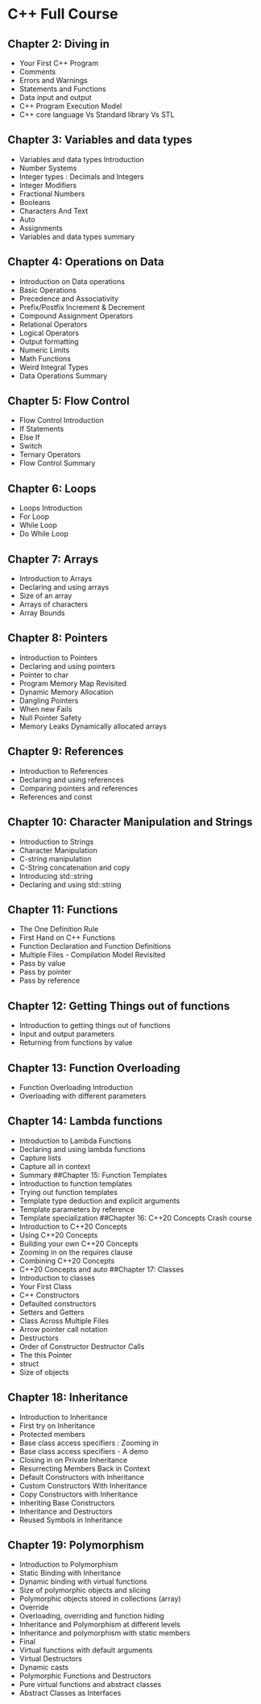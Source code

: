 # C++ Full Course

## Chapter 2: Diving in
* Your First C++ Program
* Comments
* Errors and Warnings
* Statements and Functions
* Data input and output
* C++ Program Execution Model
* C++ core language Vs Standard library Vs STL
## Chapter 3: Variables and data types
* Variables and data types Introduction
* Number Systems
* Integer types : Decimals and Integers
* Integer Modifiers
* Fractional Numbers
* Booleans
* Characters And Text
* Auto
* Assignments
* Variables and data types summary
## Chapter 4: Operations on Data
* Introduction on Data operations
* Basic Operations
* Precedence and Associativity
* Prefix/Postfix Increment & Decrement
* Compound Assignment Operators
* Relational Operators
* Logical Operators
* Output formatting
* Numeric Limits
* Math Functions
* Weird Integral Types
* Data Operations Summary
## Chapter 5: Flow Control
* Flow Control Introduction
* If Statements
* Else If
* Switch
* Ternary Operators
* Flow Control Summary
## Chapter 6: Loops
* Loops Introduction
* For Loop
* While Loop
* Do While Loop
## Chapter 7: Arrays
* Introduction to Arrays
* Declaring and using arrays
* Size of an array
* Arrays of characters
* Array Bounds
## Chapter 8: Pointers
* Introduction to Pointers
* Declaring and using pointers
* Pointer to char
* Program Memory Map Revisited
* Dynamic Memory Allocation
* Dangling Pointers
* When new Fails
* Null Pointer Safety
* Memory Leaks
Dynamically allocated arrays
## Chapter 9: References
* Introduction to References
* Declaring and using references
* Comparing pointers and references
* References and const
## Chapter 10: Character Manipulation and Strings
* Introduction to Strings
* Character Manipulation
* C-string manipulation
* C-String concatenation and copy
* Introducing std::string
* Declaring and using std::string
## Chapter 11: Functions
* The One Definition Rule
* First Hand on C++ Functions
* Function Declaration and Function Definitions
* Multiple Files - Compilation Model Revisited
* Pass by value
* Pass by pointer
* Pass by reference
## Chapter 12: Getting Things out of functions
* Introduction to getting things out of functions
* Input and output parameters
* Returning from functions by value
## Chapter 13: Function Overloading
* Function Overloading Introduction
* Overloading with different parameters
## Chapter 14: Lambda functions
* Introduction to Lambda Functions
* Declaring and using lambda functions
* Capture lists
* Capture all in context
* Summary
##Chapter 15: Function Templates
* Introduction to function templates
* Trying out function templates
* Template type deduction and explicit arguments
* Template parameters by reference
* Template specialization
##Chapter 16: C++20 Concepts Crash course
* Introduction to C++20 Concepts
* Using C++20 Concepts
* Building your own C++20 Concepts
* Zooming in on the requires clause
* Combining C++20 Concepts
* C++20 Concepts and auto
##Chapter 17: Classes
* Introduction to classes
* Your First Class
* C++ Constructors
* Defaulted constructors
* Setters and Getters
* Class Across Multiple Files
* Arrow pointer call notation
* Destructors
* Order of Constructor Destructor Calls
* The this Pointer
* struct
* Size of objects
## Chapter 18: Inheritance
* Introduction to Inheritance
* First try on Inheritance
* Protected members
* Base class access specifiers : Zooming in
* Base class access specifiers - A demo
* Closing in on Private Inheritance
* Resurrecting Members Back in Context
* Default Constructors with Inheritance
* Custom Constructors With Inheritance
* Copy Constructors with Inheritance
* Inheriting Base Constructors
* Inheritance and Destructors
* Reused Symbols in Inheritance
## Chapter 19: Polymorphism
* Introduction to Polymorphism
* Static Binding with Inheritance
* Dynamic binding with virtual functions
* Size of polymorphic objects and slicing
* Polymorphic objects stored in collections (array)
* Override
* Overloading, overriding and function hiding
* Inheritance and Polymorphism at different levels
* Inheritance and polymorphism with static members
* Final
* Virtual functions with default arguments
* Virtual Destructors
* Dynamic casts
* Polymorphic Functions and Destructors
* Pure virtual functions and abstract classes
* Abstract Classes as Interfaces
